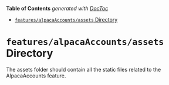 <!-- START doctoc generated TOC please keep comment here to allow auto update -->
<!-- DON'T EDIT THIS SECTION, INSTEAD RE-RUN doctoc TO UPDATE -->

**Table of Contents** _generated with [DocToc](https://github.com/thlorenz/doctoc)_

- [`features/alpacaAccounts/assets` Directory](#featuresalpacaaccountsassets-directory)

<!-- END doctoc generated TOC please keep comment here to allow auto update -->

# `features/alpacaAccounts/assets` Directory

The assets folder should contain all the static files related to the AlpacaAccounts feature.
